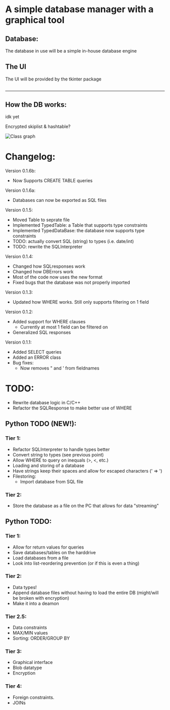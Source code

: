 # A simple database manager with a graphical tool

## Database:
The database in use will be a simple in-house database engine

## The UI
The UI will be provided by the tkinter package

##

----
## How the DB works:
idk yet

Encrypted skiplist & hashtable?

![Class graph]()


# Changelog:
Version 0.1.6b:
* Now Supports CREATE TABLE queries

Version 0.1.6a:
* Databases can now be exported as SQL files

Version 0.1.5:
* Moved Table to seprate file
* Implemented TypedTable: a Table that supports type constraints
* Implemented TypedDataBase: the database now supports type constraints
* TODO: actually convert SQL (string) to types (i.e. date/int)
* TODO: rewrite the SQLInterpreter

Version 0.1.4:
* Changed how SQLresponses work
* Changed how DBErrors work
* Most of the code now uses the new format
* Fixed bugs that the database was not properly imported

Version 0.1.3:
* Updated how WHERE works. Still only supports filtering on 1 field

Version 0.1.2:
* Added support for WHERE clauses
  - Currently at most 1 field can be filtered on
* Generalized SQL responses

Version 0.1.1:
* Added SELECT queries
* Added an ERROR class
* Bug fixes:
  - Now removes \" and \' from fieldnames


# TODO:
* Rewrite database logic in C/C++
* Refactor the SQLResponse to make better use of WHERE

## Python TODO (NEW!):
### Tier 1:
  * Refactor SQLInterpreter to handle types better
  * Convert string to types (see previous point)
  * Allow WHERE to query on inequals (>, <, etc.)
  * Loading and storing of a database
  * Have strings keep their spaces and allow for escaped characters (\' => ')
  * Filestoring:
    - Import database from SQL file

### Tier 2:
  * Store the database as a file on the PC that allows for data "streaming"


## Python TODO:
### Tier 1:
  * Allow for return values for queries
  * Save databases/tables on the harddrive
  * Load databases from a file
  * Look into list-reordering prevention (or if this is even a thing)

### Tier 2:
  * Data types!
  * Append database files without having to load the entire DB (might/will be broken with encryption)
  * Make it into a deamon

### Tier 2.5:
  * Data constraints
  * MAX/MIN values
  * Sorting: ORDER/GROUP BY

### Tier 3:
  * Graphical interface
  * Blob datatype
  * Encryption

### Tier 4:
  * Foreign constraints.
  * JOINs
